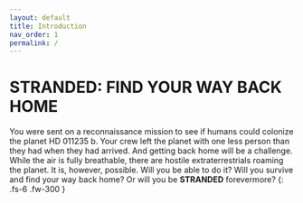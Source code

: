 ```yaml
---
layout: default
title: Introduction
nav_order: 1
permalink: /
---
```


# STRANDED: FIND YOUR WAY BACK HOME

You were sent on a reconnaissance mission to see if humans could colonize the planet HD 011235 b. Your crew left the planet with one less person than they had when they had arrived. And getting back home will be a challenge. While the air is fully breathable, there are hostile extraterrestrials roaming the planet. It is, however, possible. Will you be able to do it? Will you survive and find your way back home? Or will you be __STRANDED__ forevermore?
{: .fs-6 .fw-300 }
